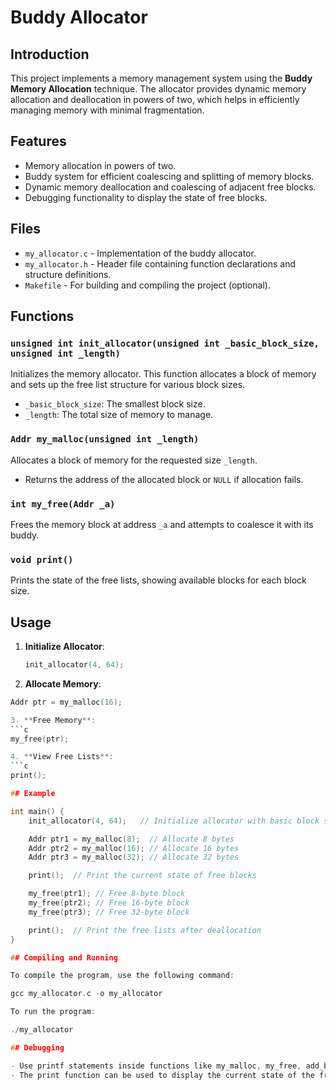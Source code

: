 # Buddy Allocator

## Introduction

This project implements a memory management system using the **Buddy Memory Allocation** technique. The allocator provides dynamic memory allocation and deallocation in powers of two, which helps in efficiently managing memory with minimal fragmentation.

## Features

- Memory allocation in powers of two.
- Buddy system for efficient coalescing and splitting of memory blocks.
- Dynamic memory deallocation and coalescing of adjacent free blocks.
- Debugging functionality to display the state of free blocks.

## Files

- `my_allocator.c` - Implementation of the buddy allocator.
- `my_allocator.h` - Header file containing function declarations and structure definitions.
- `Makefile` - For building and compiling the project (optional).

## Functions

### `unsigned int init_allocator(unsigned int _basic_block_size, unsigned int _length)`
Initializes the memory allocator. This function allocates a block of memory and sets up the free list structure for various block sizes.

- `_basic_block_size`: The smallest block size.
- `_length`: The total size of memory to manage.

### `Addr my_malloc(unsigned int _length)`
Allocates a block of memory for the requested size `_length`.

- Returns the address of the allocated block or `NULL` if allocation fails.

### `int my_free(Addr _a)`
Frees the memory block at address `_a` and attempts to coalesce it with its buddy.

### `void print()`
Prints the state of the free lists, showing available blocks for each block size.

## Usage

1. **Initialize Allocator**:
   ```c
   init_allocator(4, 64);

2.  **Allocate Memory**:
```c
Addr ptr = my_malloc(16);

3. **Free Memory**:
```c
my_free(ptr);

4. **View Free Lists**:
```c
print();

## Example

int main() {
    init_allocator(4, 64);   // Initialize allocator with basic block size 4 and total memory 64

    Addr ptr1 = my_malloc(8);  // Allocate 8 bytes
    Addr ptr2 = my_malloc(16); // Allocate 16 bytes
    Addr ptr3 = my_malloc(32); // Allocate 32 bytes

    print();  // Print the current state of free blocks

    my_free(ptr1); // Free 8-byte block
    my_free(ptr2); // Free 16-byte block
    my_free(ptr3); // Free 32-byte block

    print();  // Print the free lists after deallocation
}

## Compiling and Running

To compile the program, use the following command:

gcc my_allocator.c -o my_allocator

To run the program:

./my_allocator

## Debugging

- Use printf statements inside functions like my_malloc, my_free, add_block, remove_block, and coalesce to monitor how memory blocks are being managed.
- The print function can be used to display the current state of the free lists.

